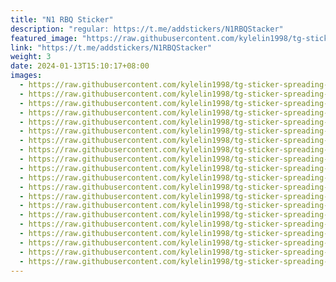 ```yaml
---
title: "N1 RBQ Sticker"
description: "regular: https://t.me/addstickers/N1RBQStacker"
featured_image: "https://raw.githubusercontent.com/kylelin1998/tg-sticker-spreading-worldwide-images/main/img/b2e9008e-bbd7-4aae-b660-9111a2a4e21f.jpg"
link: "https://t.me/addstickers/N1RBQStacker"
weight: 3
date: 2024-01-13T15:10:17+08:00
images:
  - https://raw.githubusercontent.com/kylelin1998/tg-sticker-spreading-worldwide-images/main/img/b2e9008e-bbd7-4aae-b660-9111a2a4e21f.jpg
  - https://raw.githubusercontent.com/kylelin1998/tg-sticker-spreading-worldwide-images/main/img/ce190383-c447-400b-94d0-c4c5a53e77db.jpg
  - https://raw.githubusercontent.com/kylelin1998/tg-sticker-spreading-worldwide-images/main/img/f3bb96ec-2b1e-4e87-9d4a-8d6ce87a2638.jpg
  - https://raw.githubusercontent.com/kylelin1998/tg-sticker-spreading-worldwide-images/main/img/532d076f-14a7-4e5a-b41b-3c6424696bd8.jpg
  - https://raw.githubusercontent.com/kylelin1998/tg-sticker-spreading-worldwide-images/main/img/9c2d987b-4155-41a8-b1a7-ca1a80f3100e.jpg
  - https://raw.githubusercontent.com/kylelin1998/tg-sticker-spreading-worldwide-images/main/img/506da701-ba0c-4d86-a5cc-6bc86233ffb0.jpg
  - https://raw.githubusercontent.com/kylelin1998/tg-sticker-spreading-worldwide-images/main/img/61beae47-e14c-4df2-b707-fc7a7b6bbf62.jpg
  - https://raw.githubusercontent.com/kylelin1998/tg-sticker-spreading-worldwide-images/main/img/35a8bebc-fcfc-437f-9be8-bfe37d807598.jpg
  - https://raw.githubusercontent.com/kylelin1998/tg-sticker-spreading-worldwide-images/main/img/94e76108-8214-4ede-90f9-6bc12aa4f06e.jpg
  - https://raw.githubusercontent.com/kylelin1998/tg-sticker-spreading-worldwide-images/main/img/0125ec64-3053-4921-b094-2611e7765a64.jpg
  - https://raw.githubusercontent.com/kylelin1998/tg-sticker-spreading-worldwide-images/main/img/13c3f27c-4b55-45bf-9650-3cd7d5354b8b.jpg
  - https://raw.githubusercontent.com/kylelin1998/tg-sticker-spreading-worldwide-images/main/img/ba36bc6d-30a5-4be6-841b-4e7a821ff0d3.jpg
  - https://raw.githubusercontent.com/kylelin1998/tg-sticker-spreading-worldwide-images/main/img/c89ceddf-8154-4d42-b9dc-d05e210ff0e9.jpg
  - https://raw.githubusercontent.com/kylelin1998/tg-sticker-spreading-worldwide-images/main/img/2f568615-7eb0-41bb-95e6-9ab20b37a119.jpg
  - https://raw.githubusercontent.com/kylelin1998/tg-sticker-spreading-worldwide-images/main/img/d42c0520-84ed-4bb3-b6e7-fbd9195b1a8f.jpg
  - https://raw.githubusercontent.com/kylelin1998/tg-sticker-spreading-worldwide-images/main/img/0a5be723-9823-417f-ab8c-752ea0417a3f.jpg
  - https://raw.githubusercontent.com/kylelin1998/tg-sticker-spreading-worldwide-images/main/img/de15e16f-8d5d-4e75-9c86-2edb04c967bf.jpg
  - https://raw.githubusercontent.com/kylelin1998/tg-sticker-spreading-worldwide-images/main/img/6d916678-98e3-454a-b793-cbb8c97164b7.jpg
  - https://raw.githubusercontent.com/kylelin1998/tg-sticker-spreading-worldwide-images/main/img/a2ee9d0c-09ee-494c-b368-892d05839675.jpg
  - https://raw.githubusercontent.com/kylelin1998/tg-sticker-spreading-worldwide-images/main/img/b5763298-0eb2-4b3b-90df-063522e8e99d.jpg
---
```

